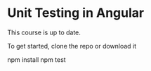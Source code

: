 # Unit Testing in Angular 
This course is up to date.

To get started, clone the repo or download it

npm install
npm test

